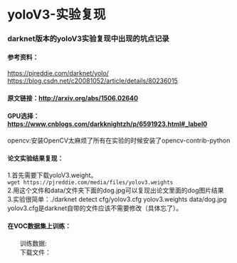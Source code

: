 # yoloV3-实验复现
### darknet版本的yoloV3实验复现中出现的坑点记录
#### 参考资料：
https://pjreddie.com/darknet/yolo/<br />
https://blog.csdn.net/c20081052/article/details/80236015<br />
#### 原文链接：http://arxiv.org/abs/1506.02640 <br />
#### GPU选择：https://www.cnblogs.com/darkknightzh/p/6591923.html#_label0<br />
opencv:安装OpenCV太麻烦了所有在实验的时候安装了opencv-contrib-python<br />
#### 论文实验结果复现：
   1.首先需要下载yoloV3.weight。<br />
   ```wget https://pjreddie.com/media/files/yolov3.weights```<br />
   2.用这个文件和data/文件夹下面的dog.jpg可以复现出论文里面的dog图片结果<br />
   3.实验很简单：./darknet detect cfg/yolov3.cfg yolov3.weights data/dog.jpg<br />
     yolov3.cfg是darknet自带的文件应该不需要修改（具体忘了）。<br />
#### 在VOC数据集上训练：  
&ensp;&ensp;&ensp;&ensp;训练数据:  
&ensp;&ensp;&ensp;&ensp;下载文件：

